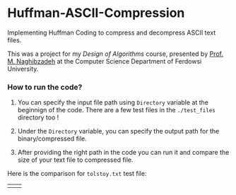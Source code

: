 # Huffman-ASCII-Compression
Implementing Huffman Coding to compress and decompress ASCII text files.

This was a project for my <i>Design of Algorithms</i> course, presented by <a href="https://scholar.google.com/citations?user=7IWqCdsAAAAJ&hl=en">Prof. M. Naghibzadeh</a> at the Computer Science Department of Ferdowsi University.

<h3>How to run the code?</h3>

1. You can specify the input file path using <code>Directory</code> variable at the beginnign of the code. There are a few test files in the <code>./test_files</code> directory too !

2. Under the <code>Directory</code> variable, you can specify the output path for the binary/compressed file.


3. After providing the right path in the code you can run it and compare the size of your text file to compressed file.

Here is the comparison for <code>tolstoy.txt</code> test file:
<table>
  <tr>
    <td>
      <img src=""
    </td>
    <td>
    </td>
  </tr>
</table>
